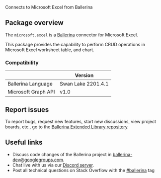 Connects to Microsoft Excel from Ballerina

## Package overview
The `microsoft.excel` is a [Ballerina](https://ballerina.io/) connector for Microsoft Excel.

This package provides the capability to perform CRUD operations in Microsoft Excel worksheet table, and chart.

### Compatibility
|                     | Version            |
|---------------------|--------------------|
| Ballerina Language  | Swan Lake 2201.4.1 |
| Microsoft Graph API | v1.0               |

## Report issues
To report bugs, request new features, start new discussions, view project boards, etc., go to the [Ballerina Extended Library repository](https://github.com/ballerina-platform/ballerina-extended-library)

## Useful links
- Discuss code changes of the Ballerina project in [ballerina-dev@googlegroups.com](mailto:ballerina-dev@googlegroups.com).
- Chat live with us via our [Discord server](https://discord.gg/ballerinalang).
- Post all technical questions on Stack Overflow with the [#ballerina](https://stackoverflow.com/questions/tagged/ballerina) tag
